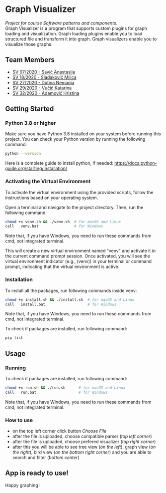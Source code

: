 # Graph Visualizer

_Project for course Software patterns and components._  
Graph Visualizer is a program that supports custom plugins for graph loading and visualization. Graph loading plugins enable you to load structured file and transform it into graph. Graph visualizers enable you to visualize those graphs.

## Team Members

- [SV 07/2020 - Savić Anastasija](https://github.com/savic-a)
- [SV 18/2020 - Sladaković Milica](https://github.com/coma007)
- [SV 27/2020 - Dutina Nemanja](https://github.com/eXtremeNemanja)
- [SV 29/2020 - Vučić Katarina](https://github.com/kaca01)
- [SV 32/2020 - Adamović Hristina](https://github.com/hristinaina)

## Getting Started

### Python 3.8 or higher

Make sure you have Python 3.8 installed on your system before running this project. You can check your Python version by running the following command:

```bash
python --version
```

Here is a complete guide to install python, if needed: https://docs.python-guide.org/starting/installation/

### Activating the Virtual Environment

To activate the virtual environment using the provided scripts, follow the instructions based on your operating system.

Open a terminal and navigate to the project directory. Then, run the following command:

```bash
chmod +x venv.sh && ./venv.sh  # for macOS and Linux
call   venv.bat                # for Windows
```
Note that, if you have Windows, you need to run these commands from cmd, not integrated terminal.

This will create a new virtual environment named "venv" and activate it in the current command prompt session. 
Once activated, you will see the virtual environment indicator (e.g., (venv)) in your terminal or command prompt, indicating that the virtual environment is active.

### Installation

To install all the packages, run following commands inside venv:

```bash
chmod +x install.sh && ./install.sh  # for macOS and Linux
call   install.bat                   # for Windows
```
Note that, if you have Windows, you need to run these commands from cmd, not integrated terminal.

To check if packages are installed, run following command:

```bash
pip list
```

## Usage

### Running 

To check if packages are installed, run following command:

```bash
chmod +x run.sh && ./run.sh      # for macOS and Linux
call   run.bat                   # for Windows
```
Note that, if you have Windows, you need to run these commands from cmd, not integrated terminal.

### How to use
- on the top left corner click button _Choose File_
- after the file is uploaded, choose compatible parser (_top left corner_)
- after the file is uploaded, choose prefered visualizer (_top right corner_)
- after this you will be able to see tree view (_on the left_), graph view (_on the right_), bird view (_on the bottom right corner_) and you are able to search and filter (_bottom center_)

## App is ready to use!

Happy graphing !
